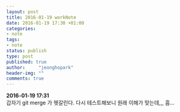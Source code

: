 ```yaml
---
layout: post
title: 2016-01-19 workNote
date: 2016-01-19 17:30 +01:00
categories:
- note
tags:
- note
status: publish
type: post
published: true
author:     "jeonghopark"
header-img: ""
comments: true
---
```

**2016-01-19 17:31**  
갑자기 git merge 가 헷갈린다. 다시 테스트해보니 원래 이해가 맞는데,,, 흠...   
